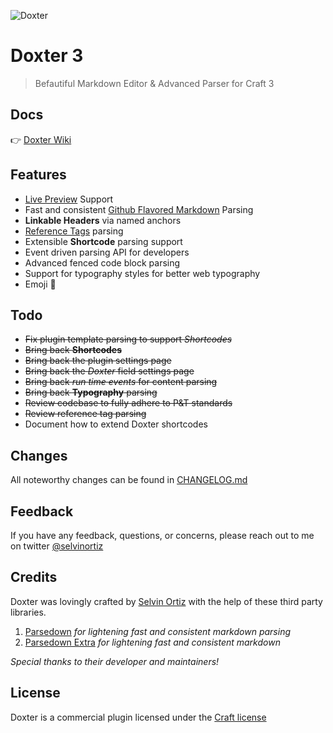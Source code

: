 ![Doxter](resources/img/Doxter3.png)

# Doxter 3
> Befautiful Markdown Editor & Advanced Parser for Craft 3

## Docs
👉 [Doxter Wiki](https://github.com/selvinortiz/craft-plugin-doxter/wiki)

## Features
* [Live Preview][preview] Support
* Fast and consistent [Github Flavored Markdown][gfm] Parsing
* **Linkable Headers** via named anchors
* [Reference Tags][refTags] parsing
* Extensible **Shortcode** parsing support
* Event driven parsing API for developers
* Advanced fenced code block parsing
* Support for typography styles for better web typography
* Emoji 🎉

## Todo
- ~~Fix plugin template parsing to support _Shortcodes_~~
- ~~Bring back **Shortcodes**~~
- ~~Bring back the plugin settings page~~
- ~~Bring back the _Doxter_ field settings page~~
- ~~Bring back _run time events_ for content parsing~~
- ~~Bring back **Typography** parsing~~
- ~~Review codebase to fully adhere to P&T standards~~
- ~~Review reference tag parsing~~
- Document how to extend Doxter shortcodes

## Changes
All noteworthy changes can be found in [CHANGELOG.md][changelog]

## Feedback
If you have any feedback, questions, or concerns, please reach out to me on twitter [@selvinortiz][developer]

## Credits
Doxter was lovingly crafted by [Selvin Ortiz][developer] with the help of these third party libraries.

1. [Parsedown][parsedown] _for lightening fast and consistent markdown parsing_
2. [Parsedown Extra][parsedown] _for lightening fast and consistent markdown_

_Special thanks to their developer and maintainers!_

## License
Doxter is a commercial plugin licensed under the [Craft license][license]

[craft]:http://buildwithcraft.com "Craft CMS"
[developer]:http://twitter.com/selvinortiz "@selvinortiz"
[release]:https://github.com/selvinortiz/craft-plugin-doxter/releases "Official Release"
[refTags]:http://buildwithcraft.com/docs/reference-tags "Reference Tags"
[parseRefs]:http://buildwithcraft.com/docs/templating/filters#parseRefs "Reference Tag Filter"
[preview]:http://buildwithcraft.com/features/live-preview "Live Preview"
[matrix]:http://buildwithcraft.com/features/matrix "Matrix"
[entrytypes]:http://buildwithcraft.com/features/entry-types "Entry Types"
[gfm]: https://help.github.com/articles/github-flavored-markdown "Github Flavored Markdown"
[parsedown]:https://github.com/erusev/parsedown "Parsedown"
[parsedown]:https://github.com/erusev/parsedown-extra "Parsedown Extra"
[changelog]:https://github.com/selvinortiz/craft-plugin-doxter/blob/master/CHANGELOG.md "The Changelog"
[license]:https://raw.github.com/selvinortiz/craft-plugin-doxter/master/LICENSE "Craft License"
[osilogo]:https://github.com/selvinortiz/craft-plugin-doxter/raw/master/doxter/resources/img/osilogo.png "Open Source Initiative"
